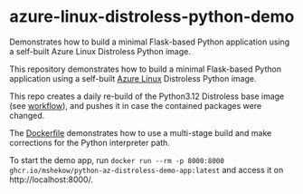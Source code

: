 # azure-linux-distroless-python-demo

Demonstrates how to build a minimal Flask-based Python application using a self-built Azure Linux Distroless Python image. 


This repository demonstrates how to build a minimal Flask-based Python application using a self-built [Azure Linux](https://github.com/microsoft/azurelinux) Distroless Python image.

This repo creates a daily re-build of the Python3.12 Distroless base image (see [workflow](.github/workflows/build-python-base-image.yml)), and pushes it in case the contained packages were changed.

The [Dockerfile](Dockerfile) demonstrates how to use a multi-stage build and make corrections for the Python interpreter path.

To start the demo app, run `docker run --rm -p 8000:8000 ghcr.io/mshekow/python-az-distroless-demo-app:latest` and access it on http://localhost:8000/.
